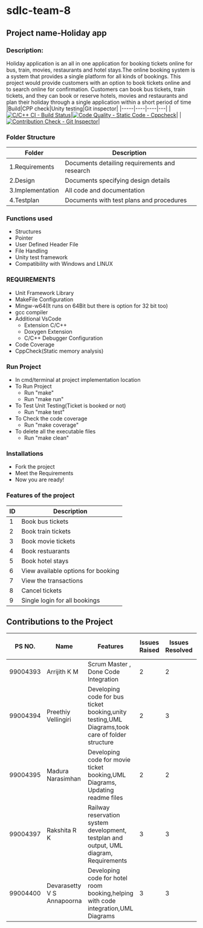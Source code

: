 # sdlc-team-8
## Project name-Holiday app
### Description:
Holiday application is an all in one application for booking tickets online for bus, train, movies, restaurants and hotel stays.The online booking system is a system that provides a single platform for all kinds of bookings. This project would provide customers with an option to book tickets online and to search online for confirmation. Customers can book bus tickets, train tickets, and they can book or reserve hotels, movies and restaurants and plan their holiday through a single application within a short period of time
|Build|CPP check|Unity testing|Git inspector|
|-----|----|----|---|
|[![C/C++ CI - Build Status](https://github.com/ArrijithKM/holiday-app/actions/workflows/build.yml/badge.svg)](https://github.com/ArrijithKM/holiday-app/actions/workflows/build.yml)|[![Code Quality - Static Code - Cppcheck](https://github.com/ArrijithKM/holiday-app/actions/workflows/ccppcheck.yml/badge.svg)](https://github.com/ArrijithKM/holiday-app/actions/workflows/ccppcheck.yml)| |[![Contribution Check - Git Inspector](https://github.com/ArrijithKM/holiday-app/actions/workflows/gitinspector.yml/badge.svg)](https://github.com/ArrijithKM/holiday-app/actions/workflows/gitinspector.yml)|


### Folder Structure
|      Folder      | Description                        |
|----------------|-------------------------------|
| 1.Requirements |Documents detailing requirements and research| 
| 2.Design |Documents specifying design details |
|3.Implementation|All code and documentation |
| 4.Testplan |Documents with test plans and procedures | 

### Functions used
 * Structures
 * Pointer
 * User Defined Header File
 * File Handling
 * Unity test framework
 * Compatibility with Windows and LINUX
 
### REQUIREMENTS
 * Unit Framework Library
 * MakeFile Configuration
 * Mingw-w64(It runs on 64Bit but there is option for 32 bit too)
 * gcc compiler
 * Additional VsCode
   *  Extension C/C++
   *  Doxygen Extension
   *  C/C++ Debugger Configuration
 * Code Coverage
 * CppCheck(Static memory analysis)
 
 ### Run Project
 * In cmd/terminal at project implementation location
 * To Run Project
   * Run "make"
   * Run "make run"
 * To Test Unit Testing(Ticket is booked or not)
   * Run "make test"
 * To Check the code coverage
   * Run "make coverage"
 * To delete all the executable files
   * Run "make clean"

### Installations
 * Fork the project
 * Meet the Requirements
 * Now you are ready!

### Features of the project
|      ID      | Description                        |
|----------------|-------------------------------|
| 1 |Book bus tickets| 
| 2 |Book train tickets |
| 3 |Book movie tickets |
| 4 |Book restuarants | 
| 5 |Book hotel stays |
| 6 |View available options for booking|
| 7 |View the transactions|
| 8 |Cancel tickets|
| 9 |Single login for all bookings |

## Contributions to the Project
| PS NO. | Name           | Features   | Issues Raised   | Issues Resolved   | No.of Test Cases   | Test Cases Pass  |
|---------|-------|---------|--------------|------------------|---------|------------|
|99004393|Arrijith K M| Scrum Master , Done Code Integration |2 |2 | 20 | 20 |
|99004394|Preethiy Vellingiri|Developing code for bus ticket booking,unity testing,UML Diagrams,took care of folder structure |2 |3 |10 |10 |
|99004395|Madura Narasimhan| Developing code for movie ticket booking,UML Diagrams, Updating readme files | 2 | 2 | 10 | 10 |
|99004397|Rakshita R K|Railway reservation system development, testplan and output, UML diagram, Requirements | 3|3 |10 | 10|
|99004400|Devarasetty V S Annapoorna|Developing code for hotel room booking,helping with code integration,UML Diagrams | 3 | 3 | 15 | 15 |



